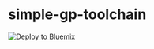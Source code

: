 # simple-gp-toolchain

[![Deploy to Bluemix](https://console.ng.bluemix.net/devops/graphics/create_toolchain_button.png)](https://dev-console.stage1.bluemix.net/devops/setup/deploy/?repository=https%3A//github.ibm.com/gp/simple-globalizationpipeline-toolchain)
